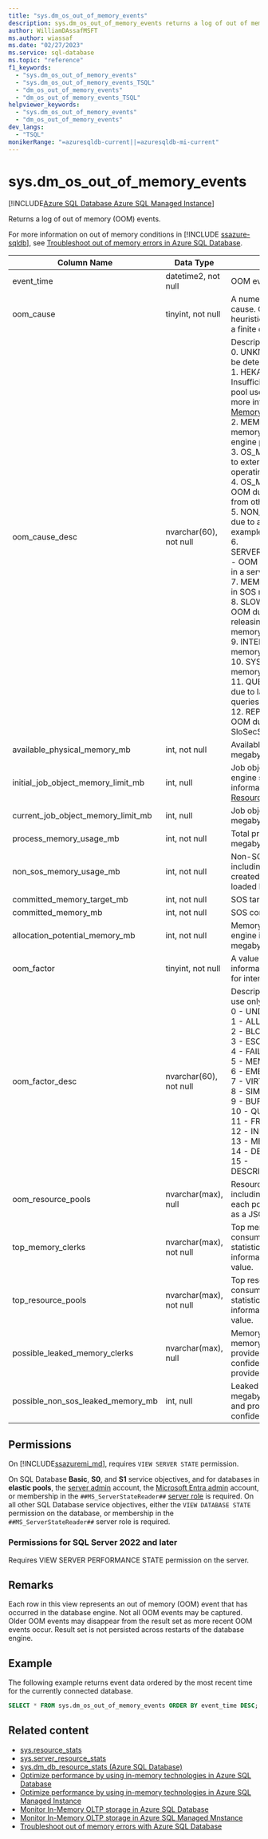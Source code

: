 ```yaml
---
title: "sys.dm_os_out_of_memory_events"
description: sys.dm_os_out_of_memory_events returns a log of out of memory (OOM) events, including a predicted out of memory cause.
author: WilliamDAssafMSFT
ms.author: wiassaf
ms.date: "02/27/2023"
ms.service: sql-database
ms.topic: "reference"
f1_keywords:
  - "sys.dm_os_out_of_memory_events"
  - "sys.dm_os_out_of_memory_events_TSQL"
  - "dm_os_out_of_memory_events"
  - "dm_os_out_of_memory_events_TSQL"
helpviewer_keywords:
  - "sys.dm_os_out_of_memory_events"
  - "dm_os_out_of_memory_events"
dev_langs:
  - "TSQL"
monikerRange: "=azuresqldb-current||=azuresqldb-mi-current"
---
```

# sys.dm_os_out_of_memory_events

[!INCLUDE[Azure SQL Database Azure SQL Managed Instance](../../includes/applies-to-version/asdb-asdbmi.md)]

  Returns a log of out of memory (OOM) events.

  For more information on out of memory conditions in [!INCLUDE [ssazure-sqldb](../../includes/ssazure-sqldb.md)], see [Troubleshoot out of memory errors in Azure SQL Database](/azure/azure-sql/database/troubleshoot-memory-errors-issues).
  
|Column Name|Data Type|Description|  
|-------------|---------------|-----------------|  
|event_time | datetime2, not null  | OOM event time |
|oom_cause  | tinyint, not null | A numeric value indicating OOM root cause. OOM cause is determined by a heuristic algorithm and is provided with a finite degree of confidence. |
|oom_cause_desc | nvarchar(60), not null | Description of `oom_cause`, one of:<BR>0. UNKNOWN -  OOM cause could not be determined<BR>1. HEKATON_POOL_MEMORY_LOW - Insufficient memory in the resource pool used for In-Memory OLTP. For more information, see [Monitor In-Memory OLTP](/azure/azure-sql/database/in-memory-oltp-monitor-space?view=azuresql-db&preserve-view=true).<BR>2. MEMORY_LOW - Insufficient memory available to the database engine process<BR>3. OS_MEMORY_PRESSURE - OOM due to external memory pressure from the operating system<BR>4. OS_MEMORY_PRESSURE_SQL - OOM due to external memory pressure from other database engine instance(s)<BR>5. NON_SOS_MEMORY_LEAK - OOM due to a leak in non-SOS memory, for example, loaded modules<BR>6. SERVERLESS_MEMORY_RECLAMATION - OOM related to memory reclamation in a serverless database<BR>7. MEMORY_LEAK - OOM due to a leak in SOS memory<BR>8. SLOW_BUFFER_POOL_SHRINK - OOM due to the buffer pool not releasing memory fast enough under memory pressure<BR>9. INTERNAL_POOL - Insufficient memory in the internal resource pool<BR>10. SYSTEM_POOL - Insufficient memory in a system resource pool<BR>11. QUERY_MEMORY_GRANTS - OOM due to large memory grants held by queries<BR>12. REPLICAS_AND_AVAILABILITY - OOM due to workloads in SloSecSharedPool resource pool |
|available_physical_memory_mb|int, not null|Available physical memory, in megabytes|
|initial_job_object_memory_limit_mb |int, null |Job object memory limit on database engine startup, in megabytes. For more information on Job Objects, see [Resource governance](/azure/azure-sql/database/resource-limits-logical-server#resource-governance). |
|current_job_object_memory_limit_mb |int, null |Job object current memory limit, in megabytes |
|process_memory_usage_mb |int, not null |Total process memory usage in megabytes by the instance |
|non_sos_memory_usage_mb |int, not null | Non-SOS usage in megabytes, including SOS created threads, threads created by non-SOS components, loaded DLLs, etc.|
|committed_memory_target_mb |int, not null |SOS target memory in megabytes |
|committed_memory_mb |int, not null |SOS committed memory in megabytes |
|allocation_potential_memory_mb |int, not null |Memory available to the database engine instance for new allocations, in megabytes |
|oom_factor |tinyint, not null | A value that provides additional information related to the OOM event, for internal use only|
|oom_factor_desc |nvarchar(60), not null |Description of `oom_factor`. For internal use only. One of:<BR>0 - UNDEFINED<BR>1 - ALLOCATION_POTENTIAL<BR>2 - BLOCK_ALLOCATOR<BR>3 - ESCAPE_TIMEOUT<BR>4 - FAIL_FAST<BR>5 - MEMORY_POOL<BR>6 - EMERGENCY_ALLOCATOR<BR>7 - VIRTUAL_ALLOC<BR>8 - SIMULATED<BR>9 - BUF_ALLOCATOR<BR>10 - QUERY_MEM_QUEUE<BR>11 - FRAGMENT<BR>12 - INIT_DESCRIPTOR<BR>13 - MEMORY_POOL_PRESSURE<BR>14 - DESCRIPTOR_ALLOCATOR<BR>15 - DESCRIPTOR_ALLOCATOR_ESCAPE |
|oom_resource_pools |nvarchar(max), null | Resource pools that are out of memory, including memory usage statistics for each pool. This information is provided as a JSON value. |
|top_memory_clerks |nvarchar(max), not null | Top memory clerks by memory consumption, including memory usage statistics for each clerk. This information is provided as a JSON value. |
|top_resource_pools |nvarchar(max), not null | Top resource pools by memory consumption, including memory usage statistics for each resource pool. This information is provided as a JSON value. |
|possible_leaked_memory_clerks |nvarchar(max), null |Memory clerks that have leaked memory. Based on heuristics and provided with a finite degree of confidence. This information is provided as a JSON value. |
|possible_non_sos_leaked_memory_mb |int, null |Leaked non-SOS memory in megabytes, if any. Based on heuristics and provided with a finite degree of confidence. |

## Permissions
On [!INCLUDE[ssazuremi_md](../../includes/ssazuremi_md.md)], requires `VIEW SERVER STATE` permission.

On SQL Database **Basic**, **S0**, and **S1** service objectives, and for databases in **elastic pools**, the [server admin](/azure/azure-sql/database/logins-create-manage#existing-logins-and-user-accounts-after-creating-a-new-database) account, the [Microsoft Entra admin](/azure/azure-sql/database/authentication-aad-overview#administrator-structure) account, or membership in the `##MS_ServerStateReader##` [server role](/azure/azure-sql/database/security-server-roles) is required. On all other SQL Database service objectives, either the `VIEW DATABASE STATE` permission on the database, or membership in the `##MS_ServerStateReader##` server role is required.

### Permissions for SQL Server 2022 and later

Requires VIEW SERVER PERFORMANCE STATE permission on the server.

## Remarks

Each row in this view represents an out of memory (OOM) event that has occurred in the database engine. Not all OOM events may be captured. Older OOM events may disappear from the result set as more recent OOM events occur. Result set is not persisted across restarts of the database engine.

## Example  
  
The following example returns event data ordered by the most recent time for the currently connected database.
  
```sql  
SELECT * FROM sys.dm_os_out_of_memory_events ORDER BY event_time DESC;  
```  

## Related content

 - [sys.resource_stats](../../relational-databases/system-catalog-views/sys-resource-stats-azure-sql-database.md)
 - [sys.server_resource_stats](../../relational-databases/system-catalog-views/sys-server-resource-stats-azure-sql-database.md)
 - [sys.dm_db_resource_stats (Azure SQL Database)](sys-dm-db-resource-stats-azure-sql-database.md?view=azuresqldb-current&preserve-view=true)
 - [Optimize performance by using in-memory technologies in Azure SQL Database](/azure/azure-sql/database/in-memory-oltp-overview?view=azuresql-db&preserve-view=true)
 - [Optimize performance by using in-memory technologies in Azure SQL Managed Instance](/azure/azure-sql/managed-instance/in-memory-oltp-overview?view=azuresql-mi&preserve-view=true)
 - [Monitor In-Memory OLTP storage in Azure SQL Database](/azure/azure-sql/database/in-memory-oltp-monitor-space?view=azuresql-db&preserve-view=true)
 - [Monitor In-Memory OLTP storage in Azure SQL Managed Mnstance](/azure/azure-sql/managed-instance/in-memory-oltp-monitor-space?view=azuresql-mi&preserve-view=true)
 - [Troubleshoot out of memory errors with Azure SQL Database](/azure/azure-sql/database/troubleshoot-memory-errors-issues)
